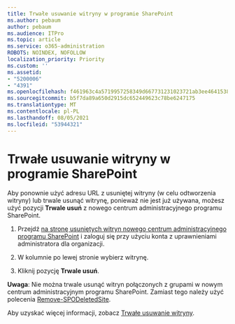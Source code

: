 ```yaml
---
title: Trwałe usuwanie witryny w programie SharePoint
ms.author: pebaum
author: pebaum
ms.audience: ITPro
ms.topic: article
ms.service: o365-administration
ROBOTS: NOINDEX, NOFOLLOW
localization_priority: Priority
ms.custom: ''
ms.assetid:
- "5200006"
- "4391"
ms.openlocfilehash: f461963c4a5719957258349d667731231023721ab3ee4641538c94371bf3f56d
ms.sourcegitcommit: b5f7da89a650d2915dc652449623c78be6247175
ms.translationtype: MT
ms.contentlocale: pl-PL
ms.lasthandoff: 08/05/2021
ms.locfileid: "53944321"
---
```

# <a name="permanently-delete-a-site-in-sharepoint"></a>Trwałe usuwanie witryny w programie SharePoint

Aby ponownie użyć adresu URL z usuniętej witryny (w celu odtworzenia witryny) lub trwale usunąć witrynę, ponieważ nie jest już używana, możesz użyć pozycji **Trwale usuń** z nowego centrum administracyjnego programu SharePoint. 

1. Przejdź [na stronę usuniętych witryn nowego centrum administracyjnego programu SharePoint](https://admin.microsoft.com/sharepoint?page=recycleBin&modern=true) i zaloguj się przy użyciu konta z uprawnieniami administratora dla organizacji. 

2. W kolumnie po lewej stronie wybierz witrynę. 

3. Kliknij pozycję **Trwale usuń**. 

**Uwaga**: Nie można trwale usunąć witryn połączonych z grupami w nowym centrum administracyjnym programu SharePoint. Zamiast tego należy użyć polecenia [Remove-SPODeletedSite](https://docs.microsoft.com/powershell/module/sharepoint-online/remove-spodeletedsite).  

Aby uzyskać więcej informacji, zobacz [Trwałe usuwanie witryny](https://docs.microsoft.com/sharepoint/delete-site-collection#permanently-delete-a-site). 
